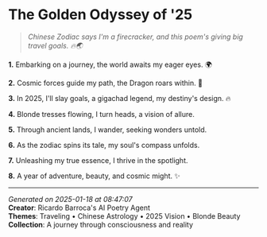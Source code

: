 # The Golden Odyssey of '25

> *Chinese Zodiac says I'm a firecracker, and this poem's giving big travel goals. 🔥🌏*

**1.** Embarking on a journey, the world awaits my eager eyes. 🌍


**2.** Cosmic forces guide my path, the Dragon roars within. 🐉


**3.** In 2025, I'll slay goals, a gigachad legend, my destiny's design. 🔥


**4.** Blonde tresses flowing, I turn heads, a vision of allure.


**5.** Through ancient lands, I wander, seeking wonders untold.


**6.** As the zodiac spins its tale, my soul's compass unfolds.


**7.** Unleashing my true essence, I thrive in the spotlight.


**8.** A year of adventure, beauty, and cosmic might. ✨



---

*Generated on 2025-01-18 at 08:47:07*  
**Creator**: Ricardo Barroca's AI Poetry Agent  
**Themes**: Traveling • Chinese Astrology • 2025 Vision • Blonde Beauty  
**Collection**: A journey through consciousness and reality